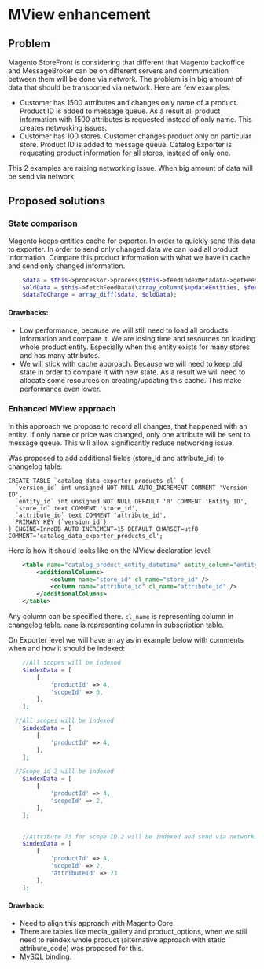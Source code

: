 # MView enhancement

## Problem
Magento StoreFront is considering that different that Magento backoffice and MessageBroker can be on different servers and 
communication between them will be done via network. The problem is in big amount of data that should be transported via network.
Here are few examples:

- Customer has 1500 attributes and changes only name of a product. Product ID is added to message queue. As a result
all product information with 1500 attributes is requested instead of only name. This creates networking issues.
- Customer has 100 stores. Customer changes product only on particular store. Product ID is added to message queue. 
Catalog Exporter is requesting product information for all stores, instead of only one. 

This 2 examples are raising networking issue. When big amount of data will be send via network.

## Proposed solutions

### State comparison

Magento keeps entities cache for exporter. In order to quickly send this data to exporter.
In order to send only changed data we can load all product information. Compare this product information with what we have
in cache and send only changed information.

```php
    $data = $this->processor->process($this->feedIndexMetadata->getFeedName(), $indexData);
    $oldData = $this->fetchFeedData(\array_column($updateEntities, $feedIdentity));
    $dataToChange = array_diff($data, $oldData);
```

#### Drawbacks:

- Low performance, because we will still need to load all products information and compare it. We are losing time and resources on loading whole product entity.
Especially when this entity exists for many stores and has many attributes.
- We will stick with cache approach. Because we will need to keep old state in order to compare it with new state. As a result we will need to allocate 
some resources on creating/updating this cache. This make performance even lower.

### Enhanced MView approach

In this approach we propose to record all changes, that happened with an entity.
If only name or price was changed, only one attribute will be sent to message queue. This will allow significantly reduce networking issue.

Was proposed to add additional fields (store_id and attribute_id) to changelog table:

```mysql
CREATE TABLE `catalog_data_exporter_products_cl` (
  `version_id` int unsigned NOT NULL AUTO_INCREMENT COMMENT 'Version ID',
  `entity_id` int unsigned NOT NULL DEFAULT '0' COMMENT 'Entity ID',
  `store_id` text COMMENT 'store_id',
  `attribute_id` text COMMENT 'attribute_id',
  PRIMARY KEY (`version_id`)
) ENGINE=InnoDB AUTO_INCREMENT=15 DEFAULT CHARSET=utf8 COMMENT='catalog_data_exporter_products_cl';
```

Here is how it should looks like on the MView declaration level:

```xml
    <table name="catalog_product_entity_datetime" entity_column="entity_id">
        <additionalColumns>
            <column name="store_id" cl_name="store_id" />
            <column name="attribute_id" cl_name="attribute_id" />
        </additionalColumns>
    </table>
```

Any column can be specified there. `cl_name` is representing column in changelog table. `name` is representing column in subscription table.

On Exporter level we will have array as in example below with comments when and how it should be indexed:

```php
    //All scopes will be indexed
    $indexData = [
        [
            'productId' => 4,
            'scopeId' => 0,
        ],
    ];

  //All scopes will be indexed
    $indexData = [
        [
            'productId' => 4,
        ],
    ];

  //Scope id 2 will be indexed
    $indexData = [
        [
            'productId' => 4,
            'scopeId' => 2,
        ],
    ];


    //Attribute 73 for scope ID 2 will be indexed and send via network.
    $indexData = [
        [
            'productId' => 4,
            'scopeId' => 2,
            'attributeId' => 73
        ],
    ];
```

#### Drawback:

- Need to align this approach with Magento Core.
- There are tables like media_gallery and product_options, when we still need to reindex whole product (alternative approach with static attribute_code) was proposed for this.
- MySQL binding.


